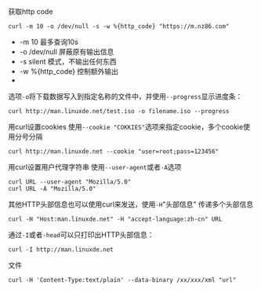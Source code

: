获取http code
```
curl -m 10 -o /dev/null -s -w %{http_code} "https://m.nz86.com"
```
- -m 10 最多查询10s
- -o /dev/null 屏蔽原有输出信息
- -s silent 模式，不输出任何东西
- -w %{http_code} 控制额外输出
- 


选项```-o```将下载数据写入到指定名称的文件中，并使用```--progress```显示进度条：
```
curl http://man.linuxde.net/test.iso -o filename.iso --progress
```

用curl设置cookies
使用```--cookie "COKKIES"```选项来指定cookie，多个cookie使用分号分隔
```
curl http://man.linuxde.net --cookie "user=root;pass=123456"
```

用curl设置用户代理字符串
使用```--user-agent```或者```-A```选项
```
curl URL --user-agent "Mozilla/5.0"
curl URL -A "Mozilla/5.0"
```
其他HTTP头部信息也可以使用curl来发送，使用```-H```"头部信息" 传递多个头部信息
```
curl -H "Host:man.linuxde.net" -H "accept-language:zh-cn" URL
```

通过```-I```或者```-head```可以只打印出HTTP头部信息：
```
curl -I http://man.linuxde.net
```

文件
```
curl -H 'Content-Type:text/plain' --data-binary /xx/xxx/xml "url"
```